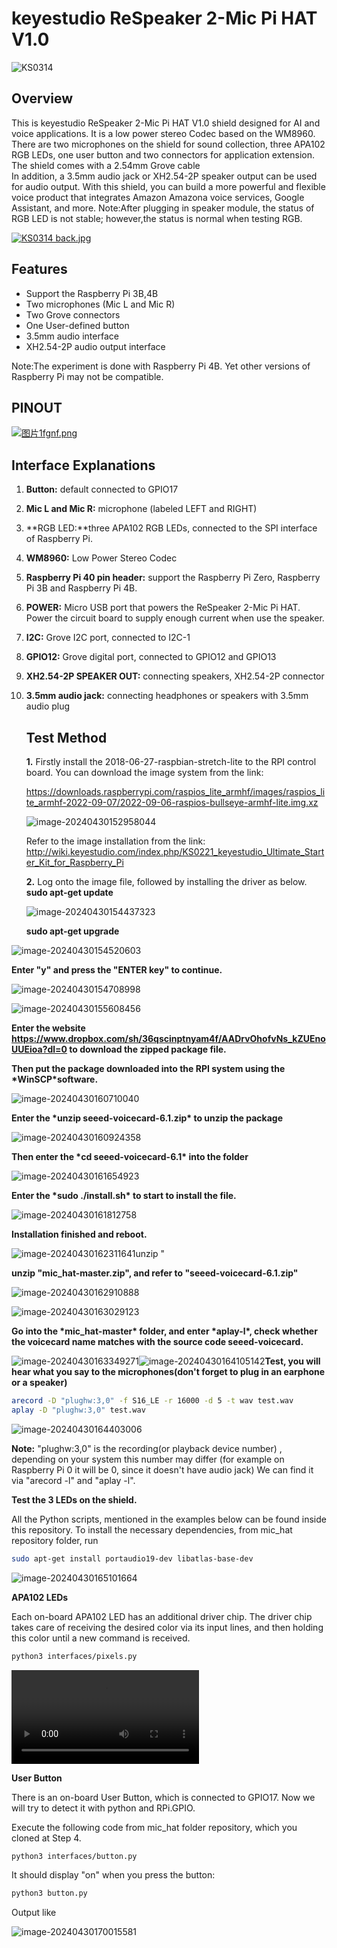 # keyestudio ReSpeaker 2-Mic Pi HAT V1.0

![KS0314](./media/KS0314.png)

## Overview

This is keyestudio ReSpeaker 2-Mic Pi HAT V1.0 shield designed for AI and voice applications. It is a low power stereo Codec based on the  WM8960.
  There are two microphones on the shield for sound collection, three  APA102 RGB LEDs, one user button and two connectors for application  extension. The shield comes with a 2.54mm Grove cable  
 In addition, a 3.5mm audio jack or XH2.54-2P speaker output can be used for audio output.
 With this shield, you can build a more powerful and flexible voice  product that integrates Amazon Amazona voice services, Google Assistant, and more.
 Note:After plugging in speaker module, the status of RGB LED is not stable; however,the status is normal when testing RGB.


 
[![KS0314 back.jpg](./media/KS0314_back.jpg)](https://wiki.keyestudio.com/File:KS0314_back.jpg)



## Features

- Support the Raspberry Pi 3B,4B
- Two microphones (Mic L and Mic R)
- Two Grove connectors
- One User-defined button
- 3.5mm audio interface
- XH2.54-2P audio output interface

Note:The experiment is done with Raspberry Pi 4B. Yet other versions of Raspberry Pi may not be compatible.



## PINOUT


[![图片1fgnf.png](./media/800px-图片1fgnf.png)](https://wiki.keyestudio.com/File:图片1fgnf.png)



## Interface Explanations

1) **Button:** default connected to GPIO17

2) **Mic L and Mic R:** microphone (labeled LEFT and RIGHT)

3) **RGB LED:**three APA102 RGB LEDs, connected to the SPI interface of Raspberry Pi.

4) **WM8960:** Low Power Stereo Codec

5) **Raspberry Pi 40 pin header:** support the Raspberry Pi Zero,  Raspberry Pi 3B and Raspberry Pi 4B.

6) **POWER:** Micro USB port that powers the ReSpeaker 2-Mic Pi HAT. Power the circuit board to supply enough current when use the speaker.

7) **I2C:** Grove I2C port, connected to I2C-1

8) **GPIO12:** Grove digital port, connected to GPIO12 and GPIO13

9) **XH2.54-2P SPEAKER OUT:** connecting speakers, XH2.54-2P connector

10) **3.5mm audio jack:** connecting headphones or speakers with 3.5mm audio plug

    ## Test Method

    **1.** Firstly install the 2018-06-27-raspbian-stretch-lite to the RPI control board. You can download the image system from the link:

    https://downloads.raspberrypi.com/raspios_lite_armhf/images/raspios_lite_armhf-2022-09-07/2022-09-06-raspios-bullseye-armhf-lite.img.xz

    ![image-20240430152958044](./media/image-20240430152958044.png)

    Refer to the image installation from the link:
     http://wiki.keyestudio.com/index.php/KS0221_keyestudio_Ultimate_Starter_Kit_for_Raspberry_Pi

    **2.** Log onto the image file, followed by installing the driver as below. 
     **sudo apt-get update**   

    ![image-20240430154437323](./media/image-20240430154437323.png)

    **sudo apt-get upgrade**

![image-20240430154520603](./media/image-20240430154520603.png)

**Enter "y" and press the "ENTER key" to continue.**

![image-20240430154708998](./media/image-20240430154708998.png)

![image-20240430155608456](./media/image-20240430155608456.png)

**Enter the website https://www.dropbox.com/sh/36qscinptnyam4f/AADrvOhofvNs_kZUEnoUUEioa?dl=0 to download the zipped package file.**

**Then put the package downloaded into the RPI system using the \*WinSCP\*software.**

![image-20240430160710040](./media/image-20240430160710040.png)

**Enter the \*unzip seeed-voicecard-6.1.zip\* to unzip the package**

![image-20240430160924358](./media/image-20240430160924358.png)

**Then enter the \*cd seeed-voicecard-6.1\* into the folder**

![image-20240430161654923](./media/image-20240430161654923.png)

**Enter the \*sudo ./install.sh\* to start to install the file.**

![image-20240430161812758](./media/image-20240430161812758.png)

**Installation finished and reboot.**

![image-20240430162311641](./media/image-20240430162311641.png)unzip "

**unzip "mic_hat-master.zip", and refer to "seeed-voicecard-6.1.zip"**

![image-20240430162910888](./media/image-20240430162910888.png)

![image-20240430163029123](./media/image-20240430163029123.png)

**Go into the \*mic_hat-master\* folder, and enter \*aplay-l\*, check whether the voicecard name matches with the source code seeed-voicecard.**

![image-20240430163349271](./media/image-20240430163349271.png)![image-20240430164105142](./media/image-20240430164105142.png)**Test, you will hear what you say to the microphones(don't forget to plug in an earphone or a speaker)**

```bash
arecord -D "plughw:3,0" -f S16_LE -r 16000 -d 5 -t wav test.wav
aplay -D "plughw:3,0" test.wav
```

![image-20240430164403006](./media/image-20240430164403006.png)

**Note:** "plughw:3,0" is the recording(or playback device number) , depending on your system this number may differ (for example on Raspberry Pi 0 it will be 0, since it doesn't have audio jack) We can find it via "arecord -l" and "aplay -l".

**Test the 3 LEDs on the shield.**

All the Python scripts, mentioned in the examples below can be found inside this repository. To install the necessary dependencies, from mic_hat repository folder, run

```bash
sudo apt-get install portaudio19-dev libatlas-base-dev
```

![image-20240430165101664](./media/image-20240430165101664.png)

**APA102 LEDs**

Each on-board APA102 LED has an additional driver chip. The driver chip takes care of receiving the desired color via its input lines, and then holding this color until a new command is received.

```bash
python3 interfaces/pixels.py
```

<video src="./media/LED.mp4"></video>

**User Button**

There is an on-board User Button, which is connected to GPIO17. Now we will try to detect it with python and RPi.GPIO.

Execute the following code from mic_hat folder repository, which you cloned at Step 4.

```bash
python3 interfaces/button.py
```

It should display "on" when you press the button:

```bash
python3 button.py
```

Output like

![image-20240430170015581](./media/image-20240430170015581.png)




